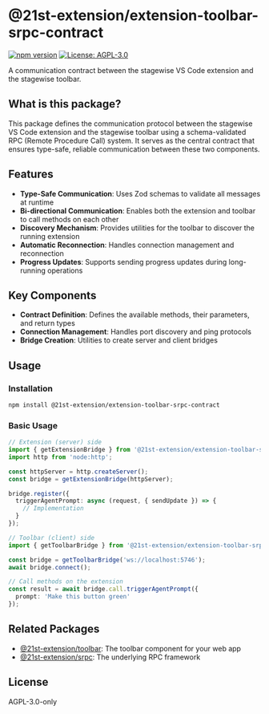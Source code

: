 # @21st-extension/extension-toolbar-srpc-contract

[![npm version](https://img.shields.io/npm/v/@21st-extension/extension-toolbar-srpc-contract.svg)](https://www.npmjs.com/package/@21st-extension/extension-toolbar-srpc-contract)
[![License: AGPL-3.0](https://img.shields.io/badge/License-AGPL--3.0-blue.svg)](https://www.gnu.org/licenses/agpl-3.0)

A communication contract between the stagewise VS Code extension and the stagewise toolbar.

## What is this package?

This package defines the communication protocol between the stagewise VS Code extension and the stagewise toolbar using a schema-validated RPC (Remote Procedure Call) system. It serves as the central contract that ensures type-safe, reliable communication between these two components.

## Features

- **Type-Safe Communication**: Uses Zod schemas to validate all messages at runtime
- **Bi-directional Communication**: Enables both the extension and toolbar to call methods on each other
- **Discovery Mechanism**: Provides utilities for the toolbar to discover the running extension
- **Automatic Reconnection**: Handles connection management and reconnection
- **Progress Updates**: Supports sending progress updates during long-running operations

## Key Components

- **Contract Definition**: Defines the available methods, their parameters, and return types
- **Connection Management**: Handles port discovery and ping protocols
- **Bridge Creation**: Utilities to create server and client bridges

## Usage

### Installation

```bash
npm install @21st-extension/extension-toolbar-srpc-contract
```

### Basic Usage

```typescript
// Extension (server) side
import { getExtensionBridge } from '@21st-extension/extension-toolbar-srpc-contract';
import http from 'node:http';

const httpServer = http.createServer();
const bridge = getExtensionBridge(httpServer);

bridge.register({
  triggerAgentPrompt: async (request, { sendUpdate }) => {
    // Implementation
  }
});

// Toolbar (client) side
import { getToolbarBridge } from '@21st-extension/extension-toolbar-srpc-contract';

const bridge = getToolbarBridge('ws://localhost:5746');
await bridge.connect();

// Call methods on the extension
const result = await bridge.call.triggerAgentPrompt({
  prompt: 'Make this button green'
});
```

## Related Packages

- [@21st-extension/toolbar](https://www.npmjs.com/package/@21st-extension/toolbar): The toolbar component for your web app
- [@21st-extension/srpc](https://www.npmjs.com/package/@21st-extension/srpc): The underlying RPC framework

## License

AGPL-3.0-only
